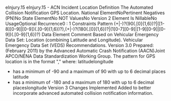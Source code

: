

eInjury.15
eInjury.15 - ACN Incident Location
Definition
The Automated Collision Notification GPS Location.
National ElementNoPertinent Negatives (PN)No
State ElementNo
NOT ValuesNo
Version 2 Element
Is NillableNo
UsageOptional
Recurrence0 : 1
Constraints
Pattern
(\+|-)?(90(\.[0]{1,6})?|([1-8][0-9]|[0-9])(\.[0-9]{1,6})?),(\+|-)?(180(\.[0]{1,6})?|(1[0-7][0-9]|[1-9][0-9]|[0-9])(\.[0-9]{1,6})?)
Data Element Comment
Based on Vehicular Emergency Data Set: Location (combining Latitude and Longitude). Vehicular Emergency Data Set
(VEDS) Recommendations. Version 3.0 Prepared: (February 2011) by the Advanced Automatic Crash Notification (AACN)Joint
APCO/NENA Data Standardization Working Group. The pattern for GPS location is in the format "," where: latitudelongitude
-  has a minimum of -90 and a maximum of 90 with up to 6 decimal places latitude
-  has a minimum of -180 and a maximum of 180 with up to 6 decimal placeslongitude
Version 3 Changes Implemented
Added to better incorporate advanced automated collision notification information.